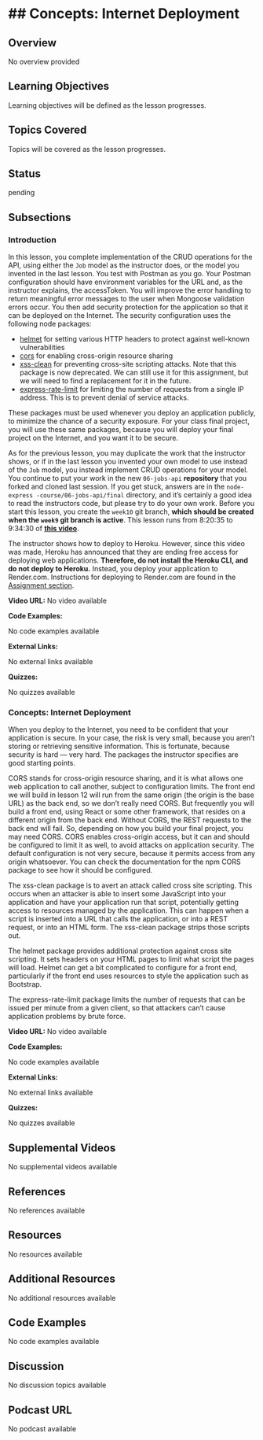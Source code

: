 # ## Concepts: Internet Deployment

## Overview

No overview provided

## Learning Objectives

Learning objectives will be defined as the lesson progresses.

## Topics Covered

Topics will be covered as the lesson progresses.

## Status

pending





## Subsections

### Introduction

In this lesson, you complete implementation of the CRUD operations for the API, using either the `Job` model as the instructor does, or the model you invented in the last lesson. You test with Postman as you go. Your Postman configuration should have environment variables for the URL and, as the instructor explains, the accessToken. You will improve the error handling to return meaningful error messages to the user when Mongoose validation errors occur. You then add security protection for the application so that it can be deployed on the Internet. The security configuration uses the following node packages:

* [helmet](https://www.npmjs.com/package/helmet) for setting various HTTP headers to protect against well-known vulnerabilities
* [cors](https://www.npmjs.com/package/cors) for enabling cross-origin resource sharing
* [xss-clean](https://www.npmjs.com/package/xss-clean) for preventing cross-site scripting attacks. Note that this package is now deprecated. We can still use it for this assignment, but we will need to find a replacement for it in the future.
* [express-rate-limit](https://www.npmjs.com/package/express-rate-limit) for limiting the number of requests from a single IP address. This is to prevent denial of service attacks.

These packages must be used whenever you deploy an application publicly, to minimize the chance of a security exposure. For your class final project, you will use these same packages, because you will deploy your final project on the Internet, and you want it to be secure.

As for the previous lesson, you may duplicate the work that the instructor shows, or if in the last lesson you invented your own model to use instead of the `Job` model, you instead implement CRUD operations for your model. You continue to put your work in the new `06-jobs-api` **repository** that you forked and cloned last session. If you get stuck, answers are in the `node-express -course/06-jobs-api/final` directory, and it’s certainly a good idea to read the instructors code, but please try to do your own work. Before you start this lesson, you create the `week10` git branch, **which should be created when the `week9` git branch is active**. This lesson runs from 8:20:35 to 9:34:30 of **[this video](https://youtu.be/rltfdjcXjmk?t=30036)**.

The instructor shows how to deploy to Heroku. However, since this video was made, Heroku has announced that they are ending free access for deploying web applications. **Therefore, do not install the Heroku CLI, and do not deploy to Heroku.** Instead, you deploy your application to Render.com. Instructions for deploying to Render.com are found in the [Assignment section](/node-express/lesson10-a1).

**Video URL:** No video available

**Code Examples:**

No code examples available

**External Links:**

No external links available

**Quizzes:**

No quizzes available

### Concepts: Internet Deployment

When you deploy to the Internet, you need to be confident that your application is secure. In your case, the risk is very small, because you aren’t storing or retrieving sensitive information. This is fortunate, because security is hard — very hard. The packages the instructor specifies are good starting points.

CORS stands for cross-origin resource sharing, and it is what allows one web application to call another, subject to configuration limits. The front end we will build in lesson 12 will run from the same origin (the origin is the base URL) as the back end, so we don’t really need CORS. But frequently you will build a front end, using React or some other framework, that resides on a different origin from the back end. Without CORS, the REST requests to the back end will fail. So, depending on how you build your final project, you may need CORS. CORS enables cross-origin access, but it can and should be configured to limit it as well, to avoid attacks on application security. The default configuration is not very secure, because it permits access from any origin whatsoever. You can check the documentation for the npm CORS package to see how it should be configured.

The xss-clean package is to avert an attack called cross site scripting. This occurs when an attacker is able to insert some JavaScript into your application and have your application run that script, potentially getting access to resources managed by the application. This can happen when a script is inserted into a URL that calls the application, or into a REST request, or into an HTML form. The xss-clean package strips those scripts out.

The helmet package provides additional protection against cross site scripting. It sets headers on your HTML pages to limit what script the pages will load. Helmet can get a bit complicated to configure for a front end, particularly if the front end uses resources to style the application such as Bootstrap.

The express-rate-limit package limits the number of requests that can be issued per minute from a given client, so that attackers can’t cause application problems by brute force.

**Video URL:** No video available

**Code Examples:**

No code examples available

**External Links:**

No external links available

**Quizzes:**

No quizzes available

## Supplemental Videos

No supplemental videos available

## References

No references available

## Resources

No resources available

## Additional Resources

No additional resources available

## Code Examples

No code examples available

## Discussion

No discussion topics available

## Podcast URL

No podcast available